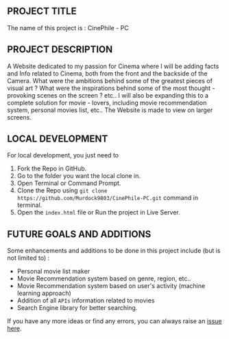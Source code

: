 ## PROJECT TITLE
The name of this project is : CinePhile - PC

## PROJECT DESCRIPTION
A Website dedicated to my passion for Cinema where I will be adding facts and Info related to Cinema, both from the front and the backside of the Camera. What were the ambitions behind some of the greatest pieces of visual art ? What were the inspirations behind some of the most thought - provoking scenes on the screen ? etc.. 
I will also be expanding this to a complete solution for movie - lovers, including movie recommendation system, personal movies list, etc..
The Website is made to view on larger screens.

## LOCAL DEVELOPMENT
For local development, you just need to 
1. Fork the Repo in GitHub.
2. Go to the folder you want the local clone in.
3. Open Terminal or Command Prompt.
4. Clone the Repo using `git clone https://github.com/Murdock9803/CinePhile-PC.git` command in terminal.
5. Open the `index.html` file or Run the project in Live Server.


## FUTURE GOALS AND ADDITIONS
Some enhancements and additions to be done in this project include (but is not limited to) :
* Personal movie list maker
* Movie Recommendation system based on genre, region, etc..
* Movie Recommendation system based on user's activity (machine learning approach)
* Addition of all `APIs` information related to movies
* Search Engine library for better searching.

If you have any more ideas or find any errors, you can always raise an [issue here](https://github.com/Murdock9803/CinePhile-PC/issues).
